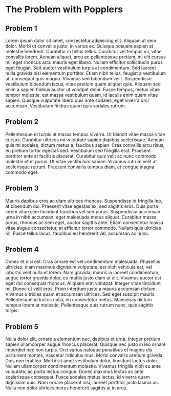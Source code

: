 # The Problem with Popplers

## Problem 1
Lorem ipsum dolor sit amet, consectetur adipiscing elit. Aliquam at sem dolor. Morbi ut convallis justo, in varius ex. Quisque posuere sapien at molestie hendrerit. Curabitur in tellus tellus. Curabitur vel tempus mi, vitae convallis lorem. Aenean aliquet, arcu ac pellentesque pretium, mi elit cursus mi, eget rhoncus arcu mauris eget libero. Nullam efficitur sollicitudin purus eget feugiat. Sed auctor vestibulum turpis at condimentum. Sed laoreet nulla gravida nisl elementum porttitor. Etiam nibh tellus, feugiat a vestibulum ut, consequat quis magna. Vivamus sed bibendum velit. Suspendisse vestibulum bibendum lacus, vitae pretium quam aliquet quis. Aliquam sed enim a sapien finibus auctor ut volutpat dolor. Fusce tempus, metus vitae tempor molestie, est massa vestibulum quam, id iaculis enim quam vitae sapien. Quisque vulputate libero quis ante sodales, eget viverra orci accumsan. Vestibulum finibus quam quis sodales rutrum.

## Problem 2
Pellentesque et turpis at massa tempus viverra. Ut blandit vitae massa vitae cursus. Curabitur ultrices mi vulputate sapien dapibus scelerisque. Aenean quis mi sodales, dictum metus a, faucibus sapien. Cras convallis arcu risus, eu pretium tortor egestas sed. Vestibulum sed fringilla erat. Praesent porttitor ante at facilisis placerat. Curabitur quis velit ac nunc commodo molestie et et purus. Ut vitae vestibulum sapien. Vivamus rutrum velit at scelerisque rutrum. Praesent convallis tempus diam, et congue magna commodo eget.

## Problem 3
Mauris dapibus eros ac diam ultrices rhoncus. Suspendisse id fringilla leo, at bibendum dui. Praesent vitae egestas ex, sed sagittis eros. Duis porta lorem vitae sem tincidunt faucibus vel sed purus. Suspendisse accumsan urna in nibh accumsan, eget malesuada metus aliquet. Curabitur massa purus, rhoncus ac sem eget, auctor sagittis ante. Etiam consectetur massa vitae augue consectetur, et efficitur tortor commodo. Nullam quis ultricies mi. Fusce tellus lacus, faucibus eu hendrerit vel, accumsan ac nunc.

## Problem 4
Donec et nisi est. Cras ornare est vel condimentum malesuada. Phasellus ultricies, diam maximus dignissim vulputate, est nibh vehicula est, vel lobortis velit nulla et lorem. Nam gravida, mauris in laoreet condimentum, augue tortor gravida dolor, eu mattis justo diam at elit. Vivamus auctor est eget dui consequat rhoncus. Aliquam erat volutpat. Integer vitae tincidunt mi. Donec ut velit eros. Proin interdum justo a mauris accumsan dictum. Vivamus ultricies quam et accumsan ultrices. Sed eget suscipit mauris. Pellentesque id luctus nulla, eu consectetur metus. Maecenas dictum tempus lorem at molestie. Pellentesque quis rutrum nunc, quis sagittis turpis.

## Problem 5
Nulla dolor elit, ornare a elementum nec, dapibus et urna. Integer pretium sapien ullamcorper augue rhoncus placerat. Quisque nec justo in leo ornare imperdiet nec non turpis. Orci varius natoque penatibus et magnis dis parturient montes, nascetur ridiculus mus. Morbi convallis pretium gravida. Duis non erat leo. Morbi sit amet vestibulum dolor, tincidunt luctus dolor. Nullam ullamcorper condimentum molestie. Vivamus fringilla nibh eu ante vulputate, ac porta lectus congue. Donec maximus lectus ac ante scelerisque consequat. Fusce sodales metus lectus, id viverra quam dignissim quis. Nam ornare placerat nisi, laoreet porttitor justo lacinia ac. Nulla non dolor ultrices metus hendrerit sagittis at in arcu.